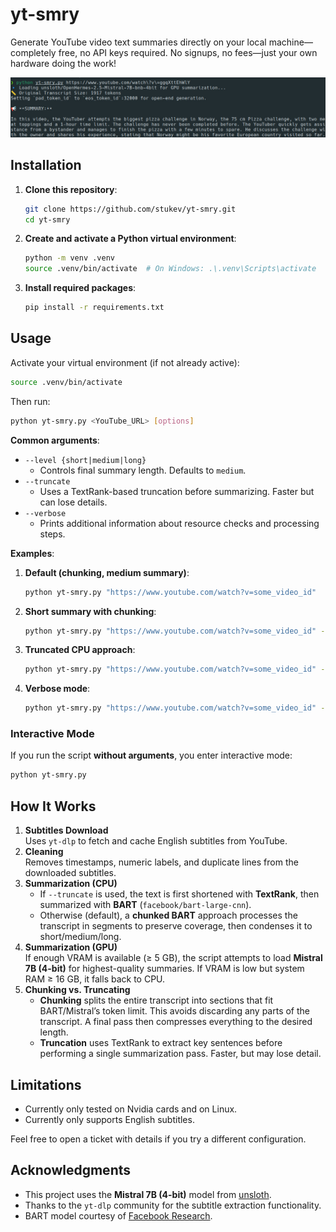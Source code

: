 # yt-smry

Generate YouTube video text summaries directly on your local machine—completely free, no API keys required. No signups, no fees—just your own hardware doing the work!

![Screenshot](images/screenshot.jpg)

## Installation

1. **Clone this repository**:
   ```bash
   git clone https://github.com/stukev/yt-smry.git
   cd yt-smry
   ```
2. **Create and activate a Python virtual environment**:
   ```bash
   python -m venv .venv
   source .venv/bin/activate  # On Windows: .\.venv\Scripts\activate
   ```
3. **Install required packages**:
   ```bash
   pip install -r requirements.txt
   ```

## Usage

Activate your virtual environment (if not already active):
```bash
source .venv/bin/activate
```

Then run:
```bash
python yt-smry.py <YouTube_URL> [options]
```

**Common arguments**:

- `--level {short|medium|long}`
  - Controls final summary length. Defaults to `medium`.
- `--truncate`
  - Uses a TextRank-based truncation before summarizing. Faster but can lose details.
- `--verbose`
  - Prints additional information about resource checks and processing steps.

**Examples**:
1. **Default (chunking, medium summary)**:
   ```bash
   python yt-smry.py "https://www.youtube.com/watch?v=some_video_id"
   ```
2. **Short summary with chunking**:
   ```bash
   python yt-smry.py "https://www.youtube.com/watch?v=some_video_id" --level short
   ```
3. **Truncated CPU approach**:
   ```bash
   python yt-smry.py "https://www.youtube.com/watch?v=some_video_id" --truncate
   ```
4. **Verbose mode**:
   ```bash
   python yt-smry.py "https://www.youtube.com/watch?v=some_video_id" --verbose
   ```

### Interactive Mode

If you run the script **without arguments**, you enter interactive mode:
```bash
python yt-smry.py
```
## How It Works

1. **Subtitles Download**  
   Uses `yt-dlp` to fetch and cache English subtitles from YouTube.
2. **Cleaning**  
   Removes timestamps, numeric labels, and duplicate lines from the downloaded subtitles.
3. **Summarization (CPU)**  
   - If `--truncate` is used, the text is first shortened with **TextRank**, then summarized with **BART** (`facebook/bart-large-cnn`).
   - Otherwise (default), a **chunked BART** approach processes the transcript in segments to preserve coverage, then condenses it to short/medium/long.
4. **Summarization (GPU)**  
   If enough VRAM is available (≥ 5 GB), the script attempts to load **Mistral 7B (4-bit)** for highest-quality summaries. If VRAM is low but system RAM ≥ 16 GB, it falls back to CPU.
5. **Chunking vs. Truncating**  
   - **Chunking** splits the entire transcript into sections that fit BART/Mistral’s token limit. This avoids discarding any parts of the transcript. A final pass then compresses everything to the desired length.
   - **Truncation** uses TextRank to extract key sentences before performing a single summarization pass. Faster, but may lose detail.

## Limitations

- Currently only tested on Nvidia cards and on Linux.
- Currently only supports English subtitles.

Feel free to open a ticket with details if you try a different configuration.

## Acknowledgments

- This project uses the **Mistral 7B (4-bit)** model from [unsloth](https://github.com/unslothai/unsloth).
- Thanks to the `yt-dlp` community for the subtitle extraction functionality.
- BART model courtesy of [Facebook Research](https://github.com/facebookresearch).
